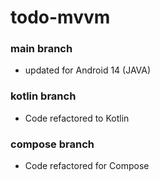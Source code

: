 # todo-mvvm
### main branch
* updated for Android 14 (JAVA)
### kotlin branch
* Code refactored to Kotlin
### compose branch
* Code refactored for Compose
